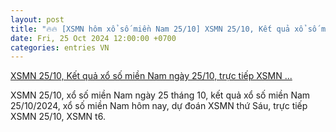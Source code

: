 ```yaml
---
layout: post
title: "🔥🔥 [XSMN hôm xổ số miền Nam 25/10] XSMN 25/10, Kết quả xổ số miền Nam ngày 25/10, trực tiếp XSMN ..."
date: Fri, 25 Oct 2024 12:00:00 +0700
categories: entries VN
---
```

[XSMN 25/10, Kết quả xổ số miền Nam ngày 25/10, trực tiếp XSMN ...](https://congthuong.vn/ket-qua-xo-so-mien-nam-ngay-25102024-kqxsmn-ngay-25-thang-10-xsmn-2510-xo-so-mien-nam-hom-nay-354332.html)

XSMN 25/10, xổ số miền Nam ngày 25 tháng 10, kết quả xổ số miền Nam 25/10/2024, xổ số miền Nam hôm nay, dự đoán XSMN thứ Sáu, trực tiếp XSMN 25/10, XSMN t6.

